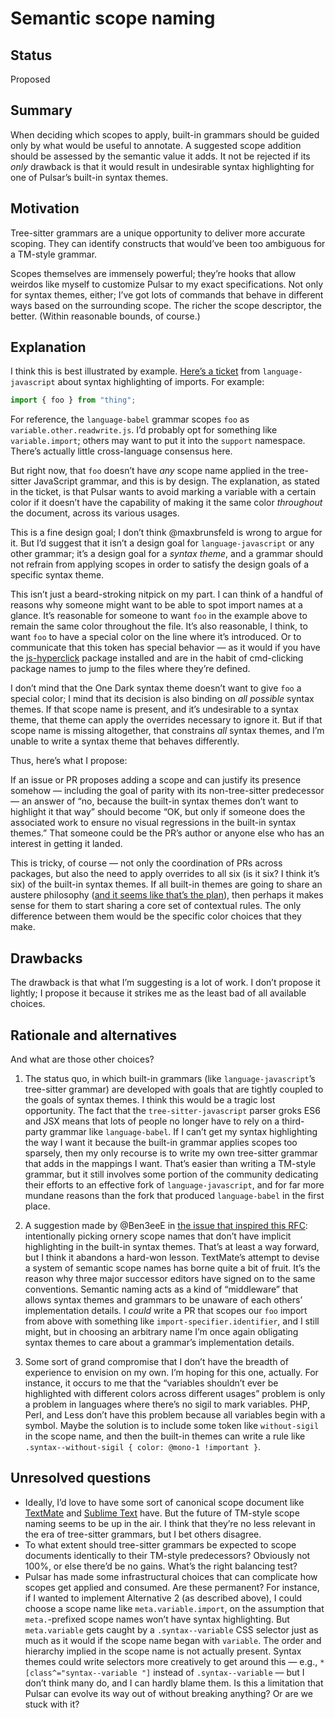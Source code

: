 # Semantic scope naming

## Status

Proposed

## Summary

When deciding which scopes to apply, built-in grammars should be guided only by what would be useful to annotate. A suggested scope addition should be assessed by the semantic value it adds. It not be rejected if its _only_ drawback is that it would result in undesirable syntax highlighting for one of Pulsar’s built-in syntax themes.

## Motivation

Tree-sitter grammars are a unique opportunity to deliver more accurate scoping. They can identify constructs that would’ve been too ambiguous for a TM-style grammar.

Scopes themselves are immensely powerful; they’re hooks that allow weirdos like myself to customize Pulsar to my exact specifications. Not only for syntax themes, either; I’ve got lots of commands that behave in different ways based on the surrounding scope. The richer the scope descriptor, the better. (Within reasonable bounds, of course.)

## Explanation

I think this is best illustrated by example. [Here’s a ticket](https://github.com/Pulsar/language-javascript/issues/615) from `language-javascript` about syntax highlighting of imports. For example:

```js
import { foo } from "thing";
```

For reference, the `language-babel` grammar scopes `foo` as `variable.other.readwrite.js`. I’d probably opt for something like `variable.import`; others may want to put it into the `support` namespace. There’s actually little cross-language consensus here.

But right now, that `foo` doesn’t have _any_ scope name applied in the tree-sitter JavaScript grammar, and this is by design. The explanation, as stated in the ticket, is that Pulsar wants to avoid marking a variable with a certain color if it doesn’t have the capability of making it the same color _throughout_ the document, across its various usages.

This is a fine design goal; I don’t think @maxbrunsfeld is wrong to argue for it. But I’d suggest that it isn’t a design goal for `language-javascript` or any other grammar; it’s a design goal for a _syntax theme_, and a grammar should not refrain from applying scopes in order to satisfy the design goals of a specific syntax theme.

This isn’t just a beard-stroking nitpick on my part. I can think of a handful of reasons why someone might want to be able to spot import names at a glance. It’s reasonable for someone to want `foo` in the example above to remain the same color throughout the file. It’s also reasonable, I think, to want `foo` to have a special color on the line where it’s introduced. Or to communicate that this token has special behavior — as it would if you have the [js-hyperclick](https://atom.io/packages/js-hyperclick) package installed and are in the habit of cmd-clicking package names to jump to the files where they’re defined.

I don’t mind that the One Dark syntax theme doesn’t want to give `foo` a special color; I mind that its decision is also binding on _all possible_ syntax themes. If that scope name is present, and it’s undesirable to a syntax theme, that theme can apply the overrides necessary to ignore it. But if that scope name is missing altogether, that constrains _all_ syntax themes, and I’m unable to write a syntax theme that behaves differently.

Thus, here’s what I propose:

If an issue or PR proposes adding a scope and can justify its presence somehow — including the goal of parity with its non-tree-sitter predecessor — an answer of “no, because the built-in syntax themes don’t want to highlight it that way” should become “OK, but only if someone does the associated work to ensure no visual regressions in the built-in syntax themes.” That someone could be the PR’s author or anyone else who has an interest in getting it landed.

This is tricky, of course — not only the coordination of PRs across packages, but also the need to apply overrides to all six (is it six? I think it’s six) of the built-in syntax themes. If all built-in themes are going to share an austere philosophy ([and it seems like that’s the plan](https://github.com/Pulsar/Pulsar/pull/18383#issuecomment-435460854)), then perhaps it makes sense for them to start sharing a core set of contextual rules. The only difference between them would be the specific color choices that they make.

## Drawbacks

The drawback is that what I’m suggesting is a lot of work. I don’t propose it lightly; I propose it because it strikes me as the least bad of all available choices.

## Rationale and alternatives

And what are those other choices?

1. The status quo, in which built-in grammars (like `language-javascript`’s tree-sitter grammar) are developed with goals that are tightly coupled to the goals of syntax themes. I think this would be a tragic lost opportunity. The fact that the `tree-sitter-javascript` parser groks ES6 and JSX means that lots of people no longer have to rely on a third-party grammar like `language-babel`. If I can’t get my syntax highlighting the way I want it because the built-in grammar applies scopes too sparsely, then my only recourse is to write my own tree-sitter grammar that adds in the mappings I want. That’s easier than writing a TM-style grammar, but it still involves some portion of the community dedicating their efforts to an effective fork of `language-javascript`, and for far more mundane reasons than the fork that produced `language-babel` in the first place.

2. A suggestion made by @Ben3eeE in [the issue that inspired this RFC](https://github.com/Pulsar/language-javascript/issues/649): intentionally picking ornery scope names that don’t have implicit highlighting in the built-in syntax themes. That’s at least a way forward, but I think it abandons a hard-won lesson. TextMate’s attempt to devise a system of semantic scope names has borne quite a bit of fruit. It’s the reason why three major successor editors have signed on to the same conventions. Semantic naming acts as a kind of “middleware” that allows syntax themes and grammars to be unaware of each others’ implementation details. I _could_ write a PR that scopes our `foo` import from above with something like `import-specifier.identifier`, and I still might, but in choosing an arbitrary name I’m once again obligating syntax themes to care about a grammar’s implementation details.

3. Some sort of grand compromise that I don’t have the breadth of experience to envision on my own. I’m hoping for this one, actually. For instance, it occurs to me that the “variables shouldn’t ever be highlighted with different colors across different usages” problem is only a problem in languages where there’s no sigil to mark variables. PHP, Perl, and Less don’t have this problem because all variables begin with a symbol. Maybe the solution is to include some token like `without-sigil` in the scope name, and then the built-in themes can write a rule like `.syntax--without-sigil { color: @mono-1 !important }`.

## Unresolved questions

- Ideally, I’d love to have some sort of canonical scope document like [TextMate](https://macromates.com/manual/en/language_grammars#naming_conventions) and [Sublime Text](https://www.sublimetext.com/docs/3/scope_naming.html) have. But the future of TM-style scope naming seems to be up in the air. I think that they’re no less relevant in the era of tree-sitter grammars, but I bet others disagree.
- To what extent should tree-sitter grammars be expected to scope documents identically to their TM-style predecessors? Obviously not 100%, or else there’d be no gains. What’s the right balancing test?
- Pulsar has made some infrastructural choices that can complicate how scopes get applied and consumed. Are these permanent? For instance, if I wanted to implement Alternative 2 (as described above), I could choose a scope name like `meta.variable.import`, on the assumption that `meta.`-prefixed scope names won’t have syntax highlighting. But `meta.variable` gets caught by a `.syntax--variable` CSS selector just as much as it would if the scope name began with `variable`. The order and hierarchy implied in the scope name is not actually present. Syntax themes could write selectors more creatively to get around this — e.g., `*[class^="syntax--variable "]` instead of `.syntax--variable` — but I don’t think many do, and I can hardly blame them. Is this a limitation that Pulsar can evolve its way out of without breaking anything? Or are we stuck with it?
